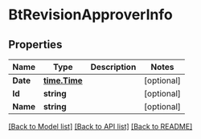 # BtRevisionApproverInfo

## Properties

Name | Type | Description | Notes
------------ | ------------- | ------------- | -------------
**Date** | [**time.Time**](time.Time.md) |  | [optional] 
**Id** | **string** |  | [optional] 
**Name** | **string** |  | [optional] 

[[Back to Model list]](../README.md#documentation-for-models) [[Back to API list]](../README.md#documentation-for-api-endpoints) [[Back to README]](../README.md)


